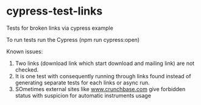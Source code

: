 # cypress-test-links
Tests for broken links via cypress example

To run tests run the Cypress (npm run cypress:open)

Known issues:
1. Two links (download link which start download and mailing link) are not checked.
2. It is one test with consequently running through links found instead of generating separate tests for each links or async run.
3. SOmetimes external sites like www.crunchbase.com give forbidden status with suspicion for automatic instruments usage
